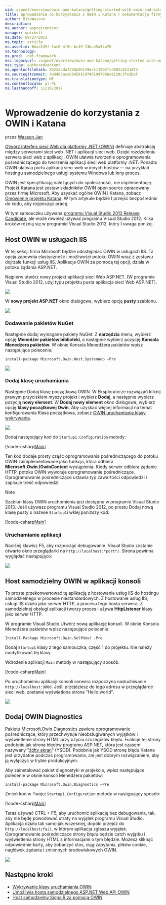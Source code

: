 ```yaml
---
uid: aspnet/overview/owin-and-katana/getting-started-with-owin-and-katana
title: Wprowadzenie do korzystania z OWIN i Katana | Dokumentacja firmy Microsoft
author: MikeWasson
description: 
ms.author: aspnetcontent
manager: wpickett
ms.date: 09/27/2013
ms.topic: article
ms.assetid: 6dae249f-5ac6-4f6e-bc49-13bcd5a54a70
ms.technology: 
ms.prod: .net-framework
msc.legacyurl: /aspnet/overview/owin-and-katana/getting-started-with-owin-and-katana
msc.type: authoredcontent
ms.openlocfilehash: 8922aada723da9b149ec111902fcd883c8241dfb
ms.sourcegitcommit: 9a9483aceb34591c97451997036a9120c3fe2baf
ms.translationtype: MT
ms.contentlocale: pl-PL
ms.lasthandoff: 11/10/2017
---
```

<a name="getting-started-with-owin-and-katana"></a>Wprowadzenie do korzystania z OWIN i Katana
====================
przez [Wasson Jan](https://github.com/MikeWasson)

[Otwórz interfejs sieci Web dla platformy .NET (OWIN)](http://owin.org/) definiuje abstrakcję między serwerami sieci web .NET i aplikacji sieci web. Dzięki rozdzieleniu serwera sieci web z aplikacji, OWIN ułatwia tworzenie oprogramowania pośredniczącego do tworzenia aplikacji sieci web platformy .NET. Ponadto OWIN ułatwia portu aplikacji sieci web w innych hostów &#8212; na przykład hostingu samodzielnego usługi systemu Windows lub inny proces.

OWIN jest specyfikacją należących do społeczności, nie implementację. Projekt Katana jest zestaw składników OWIN open source opracowany przez firmę Microsoft. Aby uzyskać ogólne OWIN i Katana, zobacz [Omówienie projektu Katana](an-overview-of-project-katana.md). W tym artykule będzie I przejść bezpośrednio do kodu, aby rozpocząć pracę.

W tym samouczku używana [programu Visual Studio 2013 Release Candidate](https://go.microsoft.com/fwlink/?LinkId=306566), ale może również używać programu Visual Studio 2012. Kilka kroków różnią się w programie Visual Studio 2012, który I uwaga poniżej.

## <a name="host-owin-in-iis"></a>Host OWIN w usługach IIS

W tej sekcji firma Microsoft będzie udostępniać OWIN w usługach IIS. Ta opcja zapewnia elastyczność i możliwości potoku OWIN wraz z zestawu dojrzałe funkcji usług IIS. Aplikacja OWIN za pomocą tej opcji, działa w potoku żądania ASP.NET.

Najpierw utwórz nowy projekt aplikacji sieci Web ASP.NET. (W programie Visual Studio 2012, użyj typu projektu pusta aplikacja sieci Web ASP.NET).

![](getting-started-with-owin-and-katana/_static/image1.png)

W **nowy projekt ASP.NET** okno dialogowe, wybierz opcję **pusty** szablonu.

![](getting-started-with-owin-and-katana/_static/image2.png)

### <a name="add-nuget-packages"></a>Dodawanie pakietów NuGet

Następnie dodaj wymagane pakiety NuGet. Z **narzędzia** menu, wybierz opcję **Menedżer pakietów biblioteki**, a następnie wybierz pozycję **Konsola Menedżera pakietów**. W oknie Konsola Menedżera pakietów wpisz następujące polecenie:

`install-package Microsoft.Owin.Host.SystemWeb –Pre`

![](getting-started-with-owin-and-katana/_static/image3.png)

### <a name="add-a-startup-class"></a>Dodaj klasę uruchamiania

Następnie Dodaj klasę początkową OWIN. W Eksploratorze rozwiązań kliknij prawym przyciskiem myszy projekt i wybierz **Dodaj**, a następnie wybierz pozycję **nowy element**. W **Dodaj nowy element** okno dialogowe, wybierz opcję **klasy początkowej Owin**. Aby uzyskać więcej informacji na temat konfigurowania Klasa początkowa, zobacz [OWIN uruchamiania klasy wykrywania](owin-startup-class-detection.md).

![](getting-started-with-owin-and-katana/_static/image4.png)

Dodaj następujący kod do `Startup1.Configuration` metody:

[!code-csharp[Main](getting-started-with-owin-and-katana/samples/sample1.cs?highlight=3)]

Ten kod dodaje prosty część oprogramowania pośredniczącego do potoku OWIN zaimplementowane jako funkcja, która odbiera **Microsoft.Owin.IOwinContext** wystąpienia. Kiedy serwer odbiera żądanie HTTP, potoku OWIN wywołuje oprogramowanie pośredniczące. Oprogramowanie pośredniczące ustawia typ zawartości odpowiedzi i zapisuje treść odpowiedzi.

> [!NOTE]
> Szablon klasy OWIN uruchomienia jest dostępne w programie Visual Studio 2013. Jeśli używasz programu Visual Studio 2012, po prostu Dodaj nową klasę pusty o nazwie `Startup1`i wklej poniższy kod:


[!code-csharp[Main](getting-started-with-owin-and-katana/samples/sample2.cs)]

### <a name="run-the-application"></a>Uruchamianie aplikacji

Naciśnij klawisz F5, aby rozpocząć debugowanie. Visual Studio zostanie otwarte okno przeglądarki na `http://localhost:*port*/`. Strona powinna wyglądać następująco:

![](getting-started-with-owin-and-katana/_static/image5.png)

## <a name="self-host-owin-in-a-console-application"></a>Host samodzielny OWIN w aplikacji konsoli

To proste przekonwertować tę aplikację z hostowanie usług IIS do hostingu samodzielnego w procesie niestandardowych. Z hostowanie usług IIS, usługi IIS działa jako serwer HTTP, a procesu tego hosta serwera. Z samodzielnej obsługi aplikacji tworzy proces i używa **HttpListener** klasy jako serwer HTTP.

W programie Visual Studio Utwórz nową aplikację konsoli. W oknie Konsola Menedżera pakietów wpisz następujące polecenie:

`Install-Package Microsoft.Owin.SelfHost -Pre`

Dodaj `Startup1` klasy z tego samouczka, część 1 do projektu. Nie należy modyfikować tej klasy.

Wdrożenie aplikacji `Main` metody w następujący sposób.

[!code-csharp[Main](getting-started-with-owin-and-katana/samples/sample3.cs)]

Po uruchomieniu aplikacji konsoli serwera rozpoczyna nasłuchiwanie `http://localhost:9000`. Jeśli przejdziesz do tego adresu w przeglądarce sieci web, zostanie wyświetlona strona "Hello world".

![](getting-started-with-owin-and-katana/_static/image6.png)

## <a name="add-owin-diagnostics"></a>Dodaj OWIN Diagnostics

Pakietu Microsoft.Owin.Diagnostics zawiera oprogramowanie pośredniczące, który przechwytuje nieobsługiwanych wyjątków i wyświetlenie strony HTML przy użyciu szczegółów błędu. Funkcje tej strony podobnie jak strona błędów programu ASP.NET, która jest czasem nazywany "[żółty ekran](http://en.wikipedia.org/wiki/Yellow_Screen_of_Death#Yellow)" (YSOD). Podobnie jak YSOD stronę błędu Katana jest przydatne podczas programowania, ale jest dobrym rozwiązaniem, aby ją wyłączyć w trybie produkcyjnym.

Aby zainstalować pakiet diagnostyki w projekcie, wpisz następujące polecenie w oknie konsoli Menedżera pakietów:

`install-package Microsoft.Owin.Diagnostics –Pre`

Zmień kod w Twojej `Startup1.Configuration` metody w następujący sposób:

[!code-csharp[Main](getting-started-with-owin-and-katana/samples/sample4.cs?highlight=4,9-12)]

Teraz używać CTRL + F5, aby uruchomić aplikację bez debugowania, tak, aby nie będę powodować utraty na wyjątek programu Visual Studio. Aplikacja działa tak samo jak wcześniej, dopóki przejdź do `http://localhost/fail`, w którym aplikacja zgłasza wyjątek. Oprogramowanie pośredniczące strony błędu będzie catch wyjątku i wyświetlenia strony HTML z informacjami o tym błędzie. Możesz kliknąć odpowiednie karty, aby zobaczyć stos, ciąg zapytania, plików cookie, nagłówek żądania i zmiennych środowiskowych OWIN.

![](getting-started-with-owin-and-katana/_static/image7.png)

## <a name="next-steps"></a>Następne kroki

- [Wykrywanie klasy uruchamiania OWIN](owin-startup-class-detection.md)
- [Umożliwia hosta samodzielnego ASP.NET Web API OWIN](../../../web-api/overview/hosting-aspnet-web-api/use-owin-to-self-host-web-api.md)
- [Host samodzielny SignalR za pomocą OWIN](../../../signalr/overview/deployment/tutorial-signalr-self-host.md)
